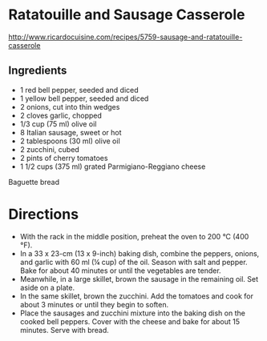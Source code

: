 # Ratatouille and Sausage Casserole
http://www.ricardocuisine.com/recipes/5759-sausage-and-ratatouille-casserole

## Ingredients
* 1 red bell pepper, seeded and diced
* 1 yellow bell pepper, seeded and diced
* 2 onions, cut into thin wedges
* 2 cloves garlic, chopped
* 1/3 cup (75 ml) olive oil
* 8 Italian sausage, sweet or hot
* 2 tablespoons (30 ml) olive oil
* 2 zucchini, cubed
* 2 pints of cherry tomatoes
* 1 1/2 cups (375 ml) grated Parmigiano-Reggiano cheese

Baguette bread

# Directions
* With the rack in the middle position, preheat the oven to 200 °C (400 °F).
* In a 33 x 23-cm (13 x 9-inch) baking dish, combine the peppers, onions, and garlic with 60 ml (¼ cup) of the oil. Season with salt and pepper. Bake for about 40 minutes or until the vegetables are tender.
* Meanwhile, in a large skillet, brown the sausage in the remaining oil. Set aside on a plate.
* In the same skillet, brown the zucchini. Add the tomatoes and cook for about 3 minutes or until they begin to soften.
* Place the sausages and zucchini mixture into the baking dish on the cooked bell peppers. Cover with the cheese and bake for about 15 minutes. Serve with bread.
